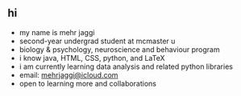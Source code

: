 ## hi
- my name is mehr jaggi
- second-year undergrad student at mcmaster u
- biology & psychology, neuroscience and behaviour program
- i know java, HTML, CSS, python, and LaTeX
- i am currently learning data analysis and related python libraries
- email: mehrjaggi@icloud.com
- open to learning more and collaborations
